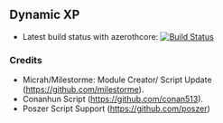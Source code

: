 ## Dynamic XP
- Latest build status with azerothcore: [![Build Status](https://travis-ci.org/milestorme/mod-dynamic-xp.svg?branch=master)](https://travis-ci.org/milestorme/mod-dynamic-xp)
### Credits
- Micrah/Milestorme: Module Creator/ Script Update (https://github.com/milestorme).
- Conanhun Script (https://github.com/conan513).
- Poszer Script Support (https://github.com/poszer)
